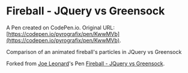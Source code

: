 # Fireball - JQuery vs Greensock

A Pen created on CodePen.io. Original URL: [https://codepen.io/pyrografix/pen/KwwMVb](https://codepen.io/pyrografix/pen/KwwMVb).

Comparison of an animated fireball's particles in JQuery vs Greensock

Forked from [Joe Leonard](http://codepen.io/maelfyn/)'s Pen [Fireball - JQuery vs Greensock](http://codepen.io/maelfyn/pen/xbbGgB/).